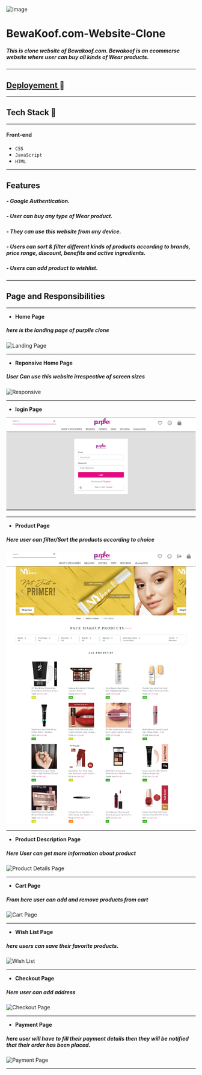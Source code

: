 ![image](https://images.bewakoof.com/web/bewakoof-primary-logo-white-bg-2x-1635745564.png)


# BewaKoof.com-Website-Clone 


##### This is clone website of Bewakoof.com. Bewakoof is an ecommerse website where user can buy all kinds of Wear products.
---
## [Deployement ](https://inspiring-easley-d572d0.netlify.app/)🔗
---
 
## Tech Stack 🔧
---
#### Front-end
- `CSS`
- `JavaScript`
- `HTML`
 
---
## Features 
##### - Google Authentication.
##### - User can buy any type of Wear product.
##### - They can use this website from any device.
##### - Users can sort & filter different kinds of products according to brands, price range, discount, benefits and active ingredients.
##### - Users can add product to wishlist.
---
## Page and Responsibilities 
---

- **Home Page**
##### here is the landing page of purplle clone
![Landing Page](https://github.com/kavya-2021/Purplle_Replica/blob/main/public/image/landing_page.png)

---
- **Reponsive Home Page**
##### User Can use this website irrespective of screen sizes

![Responsive](https://github.com/mayuriwasu1/purplle_clone/blob/main/image/responsive.png)

---
- **login Page**

![Sign In Page](https://github.com/kavya-2021/Purplle_Replica/blob/main/public/image/login.png)


---

- **Product Page**
##### Here user can filter/Sort the products according to choice
![Product Category Page](https://github.com/kavya-2021/Purplle_Replica/blob/main/public/image/product.png)

---

- **Product Description Page**
##### Here User can get more information about product
![Product Details Page](https://github.com/mayuriwasu1/purplle_clone/blob/main/image/prod_desc.png)

---
- **Cart Page**
##### From here user can add and remove products from cart
![Cart Page](https://github.com/mayuriwasu1/purplle_clone/blob/main/image/cart_page.png)

---
- **Wish List Page**
##### here users can save their favorite products.
![Wish List](https://github.com/mayuriwasu1/purplle_clone/blob/main/image/wishlist.png)

---

- **Checkout Page**
##### Here user can add address 
![Checkout Page](https://github.com/mayuriwasu1/purplle_clone/blob/main/image/adress.png)

---
- **Payment Page**
##### here user will have to fill their payment details then they will be notified that their order has been placed.
![Payment Page](https://github.com/mayuriwasu1/purplle_clone/blob/main/image/pay.png)

---



 



<!-- 
## Creators  🤝🏻	

#### Mayuri  [GitHub](https://github.com/mayuriwasu1) :octocat:

#### Kavya [GitHub](https://github.com/kavya-2021) :octocat:

#### Reetesh  [GitHub](https://github.com/Reeteshin) :octocat:

#### Aswin [GitHub](https://github.com/AswinAnand66) :octocat: -->



 
